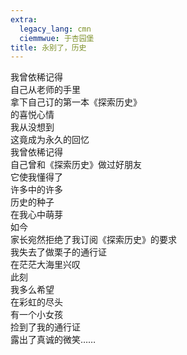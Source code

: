 ```yaml
---
extra:
  legacy_lang: cmn
  ciemmwue: 于杏园堡
title: 永别了，历史
---
```


我曾依稀记得  
自己从老师的手里  
拿下自己订的第一本《探索历史》<!--more-->  
的喜悦心情  
我从没想到  
这竟成为永久的回忆  
我曾依稀记得  
自己曾和《探索历史》做过好朋友  
它使我懂得了  
许多中的许多  
历史的种子  
在我心中萌芽  
如今  
家长宛然拒绝了我订阅《探索历史》的要求  
我失去了做栗子的通行证  
在茫茫大海里兴叹  
此刻  
我多么希望  
在彩虹的尽头  
有一个小女孩  
捡到了我的通行证  
露出了真诚的微笑……
